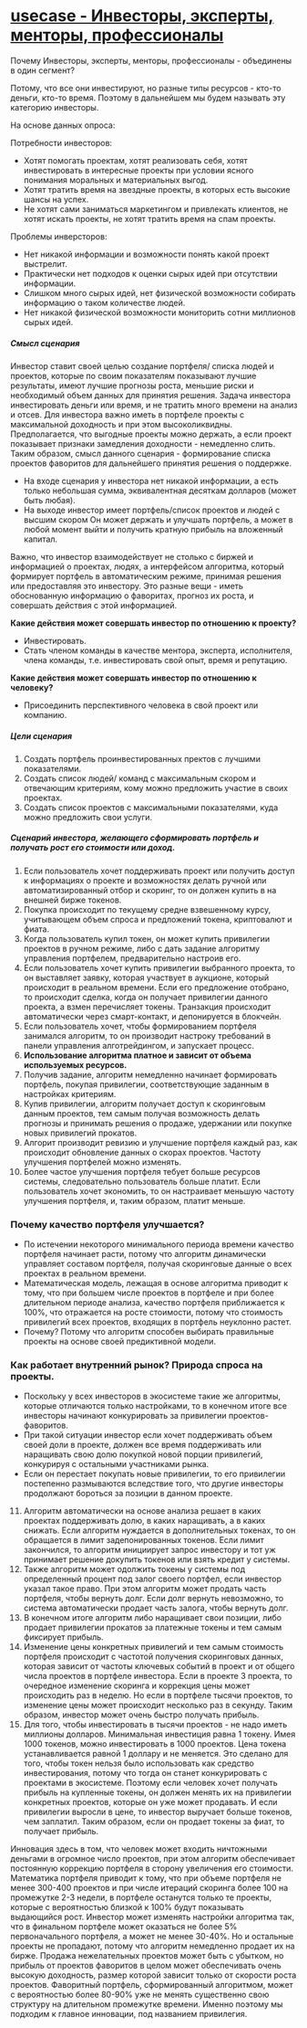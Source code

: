 # [usecase - Инвесторы, эксперты, менторы, профессионалы](https://github.com/SerendipityLab/CFSP/blob/master/preWP/rev_2.01_12-28-2017.md#%D0%98%D0%BD%D0%B2%D0%B5%D1%81%D1%82%D0%BE%D1%80%D1%8B-%D1%8D%D0%BA%D1%81%D0%BF%D0%B5%D1%80%D1%82%D1%8B-%D0%BC%D0%B5%D0%BD%D1%82%D0%BE%D1%80%D1%8B-%D0%BF%D1%80%D0%BE%D1%84%D0%B5%D1%81%D1%81%D0%B8%D0%BE%D0%BD%D0%B0%D0%BB%D1%8B)

Почему Инвесторы, эксперты, менторы, профессионалы - объединены в один сегмент?

Потому, что все они инвестируют, но разные типы ресурсов - кто-то деньги, кто-то время. Поэтому в дальнейшем мы будем называть эту категорию инвесторы.


На основе данных опроса: 

Потребности инвесторов:

- Хотят помогать проектам, хотят реализовать себя, хотят инвестировать в интересные проекты при условии ясного понимания моральных и материальных выгод.
- Хотят тратить время на звездные проекты, в которых есть высокие шансы на успех.
- Не хотят сами заниматься маркетингом и привлекать клиентов, не хотят искать проекты, не хотят тратить время на спам проекты.

Проблемы инверсторов:

- Нет никакой информации и возможности понять какой проект выстрелит.
- Практически нет подходов к оценки сырых идей при отсутствии информации.
- Слишком много сырых идей, нет физической возможности собирать информацию о таком количестве людей.
- Нет никакой физической возможности мониторить сотни миллионов сырых идей.




##### Смысл сценария

Инвестор ставит своей целью создание портфеля/ списка людей и проектов, которые по своим показателям показывают лучшие результаты, имеют лучшие прогнозы роста, меньшие риски и необходимый объем данных для принятия решения. Задача инвестора инвестировать деньги или время, и не тратить много времени на анализ и отсев. Для инвестора важно иметь в портфеле проекты с максимальной доходность и при этом высоколиквидны. Предполагается, что выгодные проекты можно держать, а если проект показывает признаки замедления доходности - немедленно слить. Таким образом, смысл данного сценария - формирование списка проектов фаворитов для дальнейшего принятия решения о поддержке.

- На входе сценария у инвестора нет никакой информации, а есть только небольшая сумма, эквивалентная десяткам долларов (может быть любая). 
- На выходе инвестор имеет портфель/список проектов и людей с высшим скором Он может держать и улучшать портфель, а может в любой момент выйти и получить кратную прибыль на вложенный капитал.

Важно, что инвестор взаимодействует не столько с биржей и информацией о проектах, людях, а интерфейсом алгоритма, который формирует портфель в автоматическим режиме, принимая решения или предоставляя это инвестору. Это разные вещи - иметь обоснованную информацию о фаворитах, прогноз их роста, и совершать действия с этой информацией. 

**Какие действия может совершать инвестор по отношению к проекту?**

- Инвестировать.
- Стать членом команды в качестве ментора, эксперта, исполнителя, члена команды, т.е. инвестировать свой опыт, время и репутацию.

**Какие действия может совершать инвестор по отношению к человеку?**

- Присоединить перспективного человека в свой проект или компанию.

##### Цели сценария 

1. Создать портфель проинвестированных пректов с лучшими показателями.
2. Создать список людей/ команд с максимальным скором и отвечающим критериям, кому можно предложить участие в своих проектах.
3. Создать список проектов с максимальными показателями, куда можно предложить свои услуги.

##### Сценарий инвестора, желающего сформировать портфель и получать рост его стоимости или доход.

1. Если пользователь хочет поддерживать проект или получить доступ к информациях о проекте и возможностях делать ручной или автоматизированный отбор и скоринг, то он должен купить в на внешней бирже токенов.
2. Покупка происходит по текущему средне взвешенному курсу, учитывающем объем спроса и предложений токена, криптовалют и фиата.
3. Когда пользователь купил токен, он может купить привилегии проектов в ручном режиме, либо с дать задание алгоритму управления портфелем, предварительно настроив его.
4. Если пользователь хочет купить привилегии выбранного проекта, то он выставляет заявку, которая участвует в аукционе, который происходит в реальном времени. Если его предложение отобрано, то происходит сделка, когда он получает привилегии данного проекта, а взмен перечисляет токены. Транзакция происходит автоматически через смарт-контакт, и депонируется в блокчейн.
4. Если пользователь хочет, чтобы формированием портфеля занимался алгоритм, то он производит настроку требований в панели управления алготрейдингом, и запускает процесс. 
6. **Использование алгоритма платное и зависит от объема используемых ресурсов.**
7. Получив задание, алгоритм немедленно начинает формировать портфель, покупая привилегии, соответствующие заданным в настройках критериям. 
8. Купив привилегии, алгоритм получает доступ к скоринговым данным проектов, тем самым получая возможность делать прогнозы и принимать решения о продаже, удержании или покупке новых привилегий прокатов.
9. Алгорит производит ревизию и улучшение портфеля каждый раз, как происходит обновление данных о скорах проектов. Частоту улучшения портфелей можно изменять.
10. Более частое улучшения портфеля тебует больше ресурсов системы, следовательно пользователь больше платит. Если пользователь хочет экономить, то он настраивает меньшую частоту улучшения портфеля, и, таким образом, платит меньше.

### Почему качество портфеля улучшается?

- По истечении некоторого минимального периода времени качество портфеля начинает расти, потому что алгоритм динамически управляет составом портфеля, получая скоринговые данные о всех проектах в реальном времени. 
- Математическая модель, лежащая в основе алгоритма приводит к тому, что при большем числе проектов в портфеле и при более длительном периоде анализа, качество портфеля приближается к 100%, что отражается на росте стоимости, потому что стоимость привилегий всех проектов, входящих в портфель неуклонно растет. 
- Почему? Потому что алгоритм способен выбирать правильные проекты на основе своей предиктивной модели.

### Как работает внутренний рынок? Природа спроса на проекты.

- Поскольку у всех инвесторов в экосистеме такие же алгоритмы, которые отличаются только настройками, то в конечном итоге все инвесторы начинают конкурировать за привилегии проектов-фаворитов. 
- При такой ситуации инвестор если хочет поддерживать объем своей доли в проекте, должен все время поддерживать или наращивать свою долю покупкой новой порции привилегий, конкурируя с остальными участниками рынка. 
- Если он перестает покупать новые привилегии, то его привилегии постепенно размываются вследствие того, что другие инвесторы продолжают бороться за позиции в данном проекте.


11. Алгоритм автоматически на основе анализа решает в каких проектах поддерживать долю, в каких наращивать, а в каких снижать. Если алгоритм нуждается в дополнительных токенах, то он обращается в лимит задепонированных токенов. Если лимит закончился, то алгоритм инициирует запрос инвестору и тот уж принимает решение докупить токенов или взять кредит у системы.
12. Также алгоритм может одолжить токены у системы под определенный процент под залог своего портфел, если инвестор указал такое право. При этом алгоритм может продать часть портфеля, чтобы вернуть долг. Если долг вернуть невозможно, то система автоматически продает часть залога, чтобы вернуть долг.
9. В конечном итоге алгоритм либо наращивает свои позиции, либо продает привилегии прокатов за платежные токены и тем самым фиксирует прибыль.
10. Изменение цены конкретных привилегий и тем самым стоимость портфеля происходит с частотой получения скоринговых данных, которая зависит от частоты ключевых событий в проект и от общего числа проектов в портфеле инвестора. Если в проекте 3 проекта, то очередное изменение скоринга и коррекция цены может происходить раз в неделю. Но если в портфеле тысячи проектов, то изменение цены может происходит несколько раз в секунду. Таким образом, инвестор может очень быстро получать прибыль.
11. Для того, чтобы инвестировать в тысячи проектов - не надо иметь миллионы долларов. Минимальная инвестиция равна 1 токену. Имея 1000 токенов, можно инвестировать в 1000 проектов. Цена токена устанавливается равной 1 доллару и не меняется. Это сделано для того, чтобы токен нельзя было использовать как средство инвестирования, потому что тогда он станет конкурировать с проектами в экосистеме. Поэтому если человек хочет получать прибыль на купленные токены, он должен менять их на привилегии конкретных проектов, которые он уже может продавать. И если привилегии выросли в цене, то инвестор выручает больше токенов, чем заплатил. Таким образом, если он продает токены за фиат, то получает прибыль.

Инновация здесь в том, что человек может входить ничтожными деньгами в огромное число проектов, при этом алгоритм обеспечивает постоянную коррекцию портфеля в сторону увеличения его стоимости. Математика портфеля приводит к тому, что при объеме портфеля не менее 300-400 проектов и при числе итераций скоринга более 100 на промежутке 2-3 недели, в портфеле останутся только те проекты, которые с вероятностью близкой к 100% будут показывать выдающийся рост. Инвестор может изменять настройки алгоритма так, что в финальном портфеле может оказаться  не более 5% первоначального портфеля, а может не менее 30-40%. Но и остальные проекты не пропадают, потому что алгоритм немедленно продает их на бирже. Продажа нежелательных проектов может быть с убытком, но прибыль от проектов фаворитов в целом может обеспечивать очень высокую доходность, размер которой зависит только от скорости роста проектов. Фаворитный портфель, сформированный алгоритмом, может с вероятностью более 80-90% уже не менять существенно свою структуру на длительном промежутке времени. Именно поэтому мы подходим к главное инновации, под названием привилегия.

